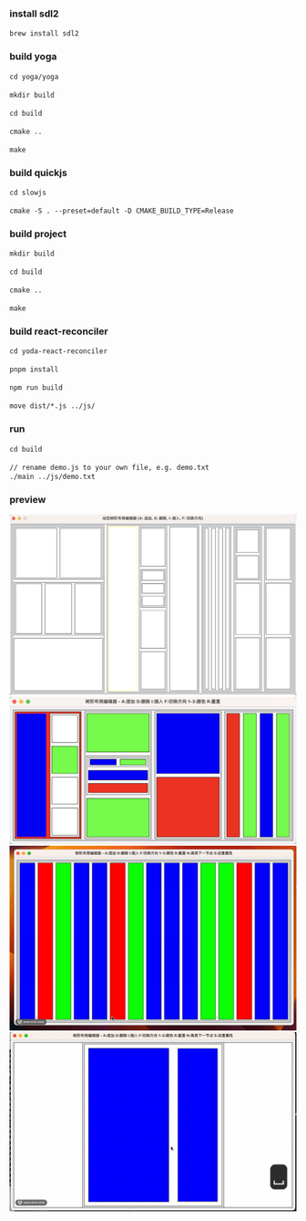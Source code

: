 ### install sdl2
```
brew install sdl2
```

### build yoga
```
cd yoga/yoga

mkdir build

cd build

cmake ..

make
```

### build quickjs
```
cd slowjs

cmake -S . --preset=default -D CMAKE_BUILD_TYPE=Release

```


### build project
```
mkdir build

cd build

cmake ..

make
```

### build react-reconciler
```
cd yoda-react-reconciler

pnpm install

npm run build

move dist/*.js ../js/
```

### run
```
cd build

// rename demo.js to your own file, e.g. demo.txt
./main ../js/demo.txt   
```

### preview
![v0](image0.png)
![v1](image1.png)
![v2](animation.gif)
![v3](reconciler.gif)